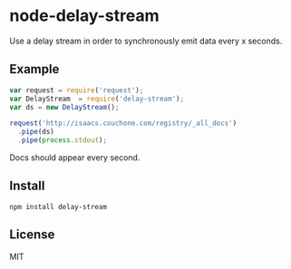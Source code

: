 # node-delay-stream
Use a delay stream in order to synchronously emit data
every x seconds.

## Example
```javascript
var request = require('request');
var DelayStream  = require('delay-stream');
var ds = new DelayStream();

request('http://isaacs.couchone.com/registry/_all_docs')
  .pipe(ds)
  .pipe(process.stdout);
```
Docs should appear every second.

## Install
`npm install delay-stream`

## License
MIT
